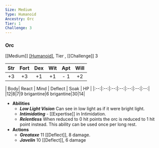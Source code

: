 ```yaml
---
Size: Medium
Type: Humanoid
Ancestry: Orc
Tier: 1
Challenge: 3
---
```


###  Orc
[[Medium]] [[Humanoid]](Orc), Tier , [[Challenge]] 3

| Str | Fort | Dex | Wit | Apt | Will |
|:--:|:--:|:--:|:--:|:--:|:--:|
|+3|+3|+1|+1|- 1|+2|

| Body| React | Mind | Deflect | Soak | HP |
|:--:|:--:|:--:|:--:|:--:|:--:|:--:|
|12|8|7|9 brigantine|6 brigantine|30|14|

- **Abilities**
	- ***Low Light Vision*** Can see in low light as if it were bright light.
	- ***Intimidating*** - [[Expertise]] in Intimidation.
	- ***Relentless*** When reduced to 0 hit points the orc is reduced to 1 hit point instead. This ability can be used once per long rest.
- **Actions**
	- ***Greataxe*** 11 [[Deflect]], 8 damage.
	- ***Javelin*** 10 [[Deflect]], 6 damage